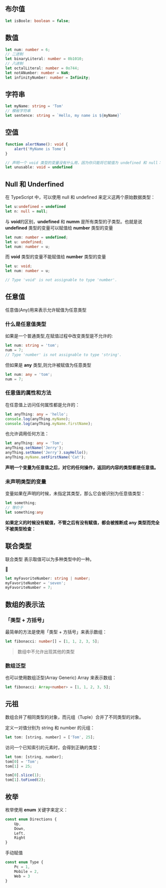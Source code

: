 ## 布尔值
```ts
let isBoole: boolean = false;
```

## 数值
```ts
let num: number = 6;
// 二进制
let binaryLiteral: number = 0b1010;
// 八进制
let octalLiteral: number = 0o744;
let notANumber: number = NaN;
let infinityNumber: number = Infinity;
```

## 字符串
```ts
let myName: string = 'Tom'
// 模板字符串
let sentence: string = `Hello, my name is ${myName}`
```

## 空值
``` ts
function alertName(): void {
    alert('MyName is Tome')
}

// 声明一个 void 类型的变量没有什么用，因为你只能将它赋值为 undefined 和 null：
let unusable: void = undefined

```

## Null 和 Underfined
在 TypeScript 中，可以使用 null 和 undefined 来定义这两个原始数据类型：

```ts
let u:undefined = undefined
let n: null = null;
```

与 **void**的区别，**undefined** 和 **numm** 是所有类型的子类型。也就是说 **undefined** 类型的变量可以赋值给 **number** 类型的变量
```ts
let num: number = undefined;
let u: undefined;
let num: number = u;
```

而 **void** 类型的变量不能赋值给 **number** 类型的变量

```ts
let u: void;
let num: number = u;

// Type 'void' is not assignable to type 'number'.
```

## 任意值

任意值(Any)用来表示允许赋值为任意类型

### 什么是任意值类型
如果是一个普通类型,在赋值过程中改变类型是不允许的:

```ts
let num: string = 'tom';
num = 7;
// Type 'number' is not assignable to type 'string'.
```

但如果是 **any** 类型,则允许被赋值为任意类型

```ts
let num: any = 'tom';
num = 7;
```

### 任意值的属性和方法

在任意值上访问任何属性都是允许的：

```ts
let anyThing: any = 'hello';
console.log(anyThing.myName);
console.log(anyThing.myName.firstName);
```

也允许调用任何方法：

```ts
let anyThing: any = 'Tom';
anyThing.setName('Jerry');
anyThing.setName('Jerry').sayHello();
anyThing.myName.setFirstName('Cat');
```

**声明一个变量为任意值之后，对它的任何操作，返回的内容的类型都是任意值。**

### 未声明类型的变量

变量如果在声明的时候，未指定其类型，那么它会被识别为任意值类型：

```ts
let something;
// 等价于
let something:any
```

**如果定义的时候没有赋值，不管之后有没有赋值，都会被推断成 any 类型而完全不被类型检查：**


## 联合类型

联合类型 表示取值可以为多种类型中的一种。

🌰

```ts
let myFavoriteNumber: string | number;
myFavoriteNumber = 'seven';
myFavoriteNumber = 7;
```



## 数组的表示法

### 「类型 + 方括号」

最简单的方法是使用「类型 + 方括号」来表示数组：

```ts
let fibonacci: number[] = [1, 1, 2, 3, 5];
```

> 数组中不允许出现其他的类型

### 数组泛型

也可以使用数组泛型(Array Generic) Array<elemType> 来表示数组：

```ts
let fibonacci: Array<number> = [1, 1, 2, 3, 5];
```


## 元祖
数组合并了相同类型的对象，而元组（Tuple）合并了不同类型的对象。

定义一对值分别为 string 和 number 的元组：

```js
let tom: [string, number] = ['Tom', 25];
```


访问一个已知索引的元素时，会得到正确的类型：

```js
let tom: [string, number];
tom[0] = 'Tom';
tom[1] = 25;

tom[0].slice(1);
tom[1].toFixed(2);
```

## 枚举

枚举使用 **enum** 关键字来定义：

```ts
const enum Directions {
    Up,
    Down,
    Left,
    Right
}
```

手动赋值

```ts
const enum Type {
    Pc = 1,
    Mobile = 2,
    Web = 3
}
```